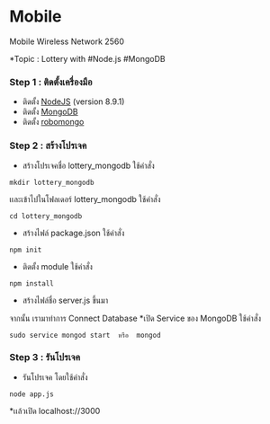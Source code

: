 # Mobile
Mobile Wireless Network 2560

*Topic : Lottery with #Node.js #MongoDB

### Step 1 : ติดตั้งเครื่องมือ 
* ติดตั้ง [NodeJS](https://nodejs.org/en/download/package-manager/#debian-and-ubuntu-based-linux-distributions) (version 8.9.1)
* ติดตั้ง [MongoDB](https://docs.mongodb.com/manual/tutorial/install-mongodb-on-ubuntu/)
* ติดตั้ง [robomongo](https://robomongo.org/download)
  
### Step 2 : สร้างโปรเจค
* สร้างโปรเจคชื่อ lottery_mongodb  ใช้คำสั่ง
```
mkdir lottery_mongodb
```
เเละเข้าไปในโฟลเดอร์ lottery_mongodb ใช้คำสั่ง
```
cd lottery_mongodb
```
* สร้างไฟล์ package.json ใช้คำสั่ง
```
npm init
```
* ติดตั้ง module ใช้คำสั่ง
```
npm install
```
* สร้างไฟล์ชื่อ server.js ขึ้นมา

จากนั้น เรามาทำการ Connect Database
*เปิด Service ของ MongoDB ใช้คำสั่ง
```
sudo service mongod start  หรือ  mongod
```
### Step 3 : รันโปรเจค
* รันโปรเจค โดยใช้คำสั่ง
```
node app.js
```
*เเล้วเปิด localhost://3000
